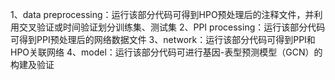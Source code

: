 1、data preprocessing：运行该部分代码可得到HPO预处理后的注释文件，并利用交叉验证或时间验证划分训练集、测试集
2、PPI processing：运行该部分代码可得到PPI预处理后的网络数据文件
3、network：运行该部分代码可得到PPI和HPO关联网络
4、model：运行该部分代码可进行基因-表型预测模型（GCN）的构建及验证
